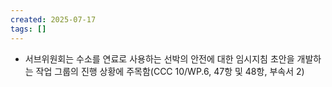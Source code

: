 ```yaml
---
created: 2025-07-17
tags: []
---
```

- 서브위원회는 수소를 연료로 사용하는 선박의 안전에 대한 임시지침 초안을 개발하는 작업 그룹의 진행 상황에 주목함(CCC 10/WP.6, 47항 및 48항, 부속서 2)